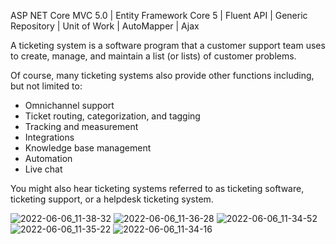 ASP NET Core MVC 5.0 | Entity Framework Core 5 | Fluent API | Generic Repository | Unit of Work | AutoMapper | Ajax

A ticketing system is a software program that a customer support team uses to create, manage, and maintain a list (or lists) of customer problems.

Of course, many ticketing systems also provide other functions including, but not limited to:

* Omnichannel support
* Ticket routing, categorization, and tagging
* Tracking and measurement
* Integrations
* Knowledge base management
* Automation
* Live chat

You might also hear ticketing systems referred to as ticketing software, ticketing support, or a helpdesk ticketing system.

![2022-06-06_11-38-32](https://user-images.githubusercontent.com/73120826/172142714-b2dc3f11-4416-4d73-a7fc-7fa76de7720b.png)
![2022-06-06_11-36-28](https://user-images.githubusercontent.com/73120826/172142722-8e076a60-67f7-4613-8cb4-b00aaadb30de.png)
![2022-06-06_11-34-52](https://user-images.githubusercontent.com/73120826/172142734-a9eea3c3-7891-4308-9458-7e21ff70cdbb.png)
![2022-06-06_11-35-22](https://user-images.githubusercontent.com/73120826/172142744-8d059036-8138-406d-b697-b644d480e524.png)
![2022-06-06_11-34-16](https://user-images.githubusercontent.com/73120826/172142748-be74e35a-0b0e-4f36-b0e9-946fa824d2fd.png)
